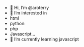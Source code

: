 - 👋 Hi, I’m @aroterry
- 👀 I’m interested in
- html
- python
- php
- Javascript...
- 🌱 I’m currently learning javascript

